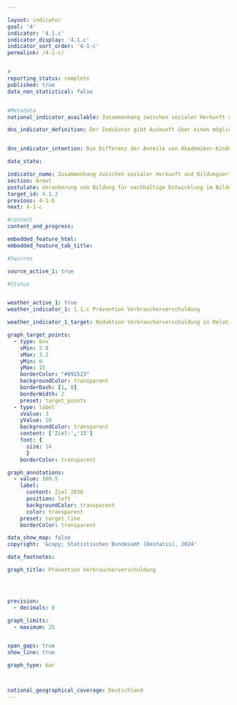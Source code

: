 ```yaml
---

layout: indicator        
goal: '4'        
indicator: '4.1.c'        
indicator_display: '4.1.c'        
indicator_sort_order: '4-1-c'        
permalink: /4-1-c/        


#
reporting_status: complete        
published: true        
data_non_statistical: false        


#Metadata        
national_indicator_available: Zusammenhang zwischen sozialer Herkunft und Bildungserfolg      

dns_indicator_definition: Der Indikator gibt Auskunft über einen möglichen Zusammenhang zwischen sozialer Herkunft und Bildungserfolgen. Der Indikator stellt den Anteil der 18-Jährigen mit Nicht-Akademiker-Eltern, die eine Schulform besuchen, mit deren Ab-schluss die allgemeine Hochschulreife erreicht wird (bzw. die bereits diese erworben haben) an allen 18-Jährigen mit Nicht-Akademiker-Eltern dar.


dns_indicator_intention: Die Differenz der Anteile von Akademiker-Kindern und Nicht-Akademiker-Kindern die die allgemeine Hochschulreife anstreben soll verringert bzw. angeglichen werden

data_state:       

indicator_name: Zusammenhang zwischen sozialer Herkunft und Bildungserfolg        
section: Armut        
postulate: Verankerung von Bildung für nachhaltige Entwicklung im Bildungssystem vorantreiben       
target_id: 4.1.2        
previous: 4-1-b       
next: 4-1-c       

#content         
content_and_progress:        

embedded_feature_html:
embedded_feature_tab_title:        

#Sources        

source_active_1: true

#Status        


weather_active_1: true
weather_indicator_1: 1.1.c Prävention Verbraucherverschuldung

weather_indicator_1_target: Reduktion Verbraucherverschuldung in Relation zum BIP auf 15%

graph_target_points:
  - type: box
    xMin: 2.8
    xMax: 3.2
    yMin: 0
    yMax: 15
    borderColor: "#891523"
    backgroundColor: transparent
    borderDash: [1, 0]
    borderWidth: 2
    preset: target_points
  - type: label
    xValue: 3
    yValue: 18
    backgroundColor: transparent
    content: ['Ziel:','15']
    font: {
      size: 14
      }
    borderColor: transparent

graph_annotations:
  - value: 300.5
    label:
      content: Ziel 2030
      position: left
      backgroundColor: transparent
      color: transparent
    preset: target_line
    borderColor: transparent  

data_show_map: false        
copyright: '&copy; Statistisches Bundesamt (Destatis), 2024'        

data_footnotes:     

graph_title: Prävention Verbraucherverschuldung      




precision:
  - decimals: 0

graph_limits:
  - maximum: 25


span_gaps: true        
show_line: true        

graph_type: bar        



national_geographical_coverage: Deutschland               
---
```

